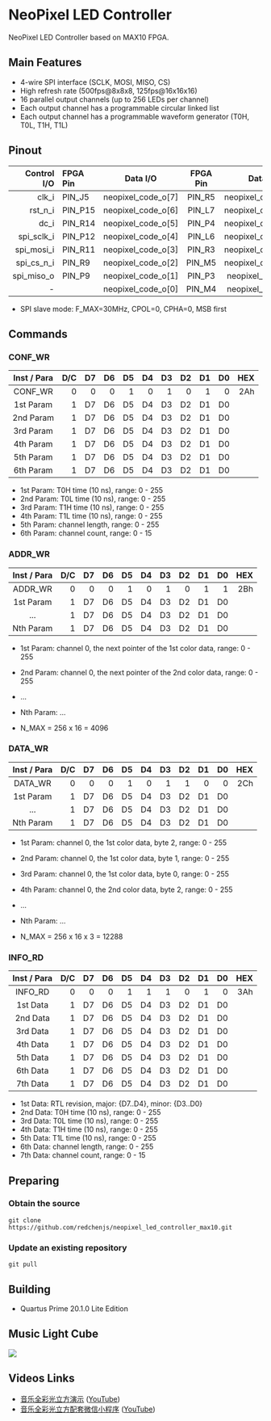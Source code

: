 NeoPixel LED Controller
=======================

NeoPixel LED Controller based on MAX10 FPGA.

## Main Features

* 4-wire SPI interface (SCLK, MOSI, MISO, CS)
* High refresh rate (500fps@8x8x8, 125fps@16x16x16)
* 16 parallel output channels (up to 256 LEDs per channel)
* Each output channel has a programmable circular linked list
* Each output channel has a programmable waveform generator (T0H, T0L, T1H, T1L)

## Pinout

| Control I/O | FPGA Pin |      Data I/O      | FPGA Pin |      Data I/O       | FPGA Pin |
| ----------: | :------- | :----------------: | :------: | :-----------------: | :------: |
|       clk_i | PIN_J5   | neopixel_code_o[7] |  PIN_R5  | neopixel_code_o[15] |  PIN_C8  |
|     rst_n_i | PIN_P15  | neopixel_code_o[6] |  PIN_L7  | neopixel_code_o[14] |  PIN_B7  |
|        dc_i | PIN_R14  | neopixel_code_o[5] |  PIN_P4  | neopixel_code_o[13] |  PIN_D7  |
|  spi_sclk_i | PIN_P12  | neopixel_code_o[4] |  PIN_L6  | neopixel_code_o[12] |  PIN_E7  |
|  spi_mosi_i | PIN_R11  | neopixel_code_o[3] |  PIN_R3  | neopixel_code_o[11] |  PIN_B6  |
|  spi_cs_n_i | PIN_R9   | neopixel_code_o[2] |  PIN_M5  | neopixel_code_o[10] |  PIN_A7  |
|  spi_miso_o | PIN_P9   | neopixel_code_o[1] |  PIN_P3  | neopixel_code_o[9]  |  PIN_A5  |
|           - |          | neopixel_code_o[0] |  PIN_M4  | neopixel_code_o[8]  |  PIN_B4  |

* SPI slave mode: F_MAX=30MHz, CPOL=0, CPHA=0, MSB first

## Commands

### CONF_WR

| Inst / Para | D/C | D7 | D6 | D5 | D4 | D3 | D2 | D1 | D0 | HEX |
| :---------: | --: | -: | -: | -: | -: | -: | -: | -: | -: | --: |
|   CONF_WR   |   0 |  0 |  0 |  1 |  0 |  1 |  0 |  1 |  0 | 2Ah |
|  1st Param  |   1 | D7 | D6 | D5 | D4 | D3 | D2 | D1 | D0 |     |
|  2nd Param  |   1 | D7 | D6 | D5 | D4 | D3 | D2 | D1 | D0 |     |
|  3rd Param  |   1 | D7 | D6 | D5 | D4 | D3 | D2 | D1 | D0 |     |
|  4th Param  |   1 | D7 | D6 | D5 | D4 | D3 | D2 | D1 | D0 |     |
|  5th Param  |   1 | D7 | D6 | D5 | D4 | D3 | D2 | D1 | D0 |     |
|  6th Param  |   1 | D7 | D6 | D5 | D4 | D3 | D2 | D1 | D0 |     |

* 1st Param: T0H time (10 ns), range: 0 - 255
* 2nd Param: T0L time (10 ns), range: 0 - 255
* 3rd Param: T1H time (10 ns), range: 0 - 255
* 4th Param: T1L time (10 ns), range: 0 - 255
* 5th Param: channel length, range: 0 - 255
* 6th Param: channel count, range: 0 - 15

### ADDR_WR

| Inst / Para | D/C | D7 | D6 | D5 | D4 | D3 | D2 | D1 | D0 | HEX |
| :---------: | --: | -: | -: | -: | -: | -: | -: | -: | -: | --: |
|   ADDR_WR   |   0 |  0 |  0 |  1 |  0 |  1 |  0 |  1 |  1 | 2Bh |
|  1st Param  |   1 | D7 | D6 | D5 | D4 | D3 | D2 | D1 | D0 |     |
|     ...     |   1 | D7 | D6 | D5 | D4 | D3 | D2 | D1 | D0 |     |
|  Nth Param  |   1 | D7 | D6 | D5 | D4 | D3 | D2 | D1 | D0 |     |

* 1st Param: channel 0, the next pointer of the 1st color data, range: 0 - 255
* 2nd Param: channel 0, the next pointer of the 2nd color data, range: 0 - 255
* ...
* Nth Param: ...

* N_MAX = 256 x 16 = 4096

### DATA_WR

| Inst / Para | D/C | D7 | D6 | D5 | D4 | D3 | D2 | D1 | D0 | HEX |
| :---------: | --: | -: | -: | -: | -: | -: | -: | -: | -: | --: |
|   DATA_WR   |   0 |  0 |  0 |  1 |  0 |  1 |  1 |  0 |  0 | 2Ch |
|  1st Param  |   1 | D7 | D6 | D5 | D4 | D3 | D2 | D1 | D0 |     |
|     ...     |   1 | D7 | D6 | D5 | D4 | D3 | D2 | D1 | D0 |     |
|  Nth Param  |   1 | D7 | D6 | D5 | D4 | D3 | D2 | D1 | D0 |     |

* 1st Param: channel 0, the 1st color data, byte 2, range: 0 - 255
* 2nd Param: channel 0, the 1st color data, byte 1, range: 0 - 255
* 3rd Param: channel 0, the 1st color data, byte 0, range: 0 - 255
* 4th Param: channel 0, the 2nd color data, byte 2, range: 0 - 255
* ...
* Nth Param: ...

* N_MAX = 256 x 16 x 3 = 12288

### INFO_RD

| Inst / Para | D/C | D7 | D6 | D5 | D4 | D3 | D2 | D1 | D0 | HEX |
| :---------: | --: | -: | -: | -: | -: | -: | -: | -: | -: | --: |
|   INFO_RD   |   0 |  0 |  0 |  1 |  1 |  1 |  0 |  1 |  0 | 3Ah |
|  1st Data   |   1 | D7 | D6 | D5 | D4 | D3 | D2 | D1 | D0 |     |
|  2nd Data   |   1 | D7 | D6 | D5 | D4 | D3 | D2 | D1 | D0 |     |
|  3rd Data   |   1 | D7 | D6 | D5 | D4 | D3 | D2 | D1 | D0 |     |
|  4th Data   |   1 | D7 | D6 | D5 | D4 | D3 | D2 | D1 | D0 |     |
|  5th Data   |   1 | D7 | D6 | D5 | D4 | D3 | D2 | D1 | D0 |     |
|  6th Data   |   1 | D7 | D6 | D5 | D4 | D3 | D2 | D1 | D0 |     |
|  7th Data   |   1 | D7 | D6 | D5 | D4 | D3 | D2 | D1 | D0 |     |

* 1st Data: RTL revision, major: {D7..D4}, minor: {D3..D0}
* 2nd Data: T0H time (10 ns), range: 0 - 255
* 3rd Data: T0L time (10 ns), range: 0 - 255
* 4th Data: T1H time (10 ns), range: 0 - 255
* 5th Data: T1L time (10 ns), range: 0 - 255
* 6th Data: channel length, range: 0 - 255
* 7th Data: channel count, range: 0 - 15

## Preparing

### Obtain the source

```
git clone https://github.com/redchenjs/neopixel_led_controller_max10.git
```

### Update an existing repository

```
git pull
```

## Building

* Quartus Prime 20.1.0 Lite Edition

## Music Light Cube

<img src="docs/cube0414.png">

## Videos Links

* [音乐全彩光立方演示](https://www.bilibili.com/video/av25188707) ([YouTube](https://www.youtube.com/watch?v=F8nfA_mEhPg))
* [音乐全彩光立方配套微信小程序](https://www.bilibili.com/video/av83055233) ([YouTube](https://www.youtube.com/watch?v=HlruQqkIGtc))
